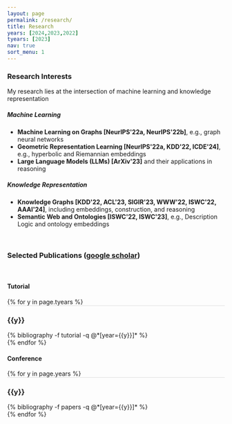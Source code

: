 ```yaml
---
layout: page
permalink: /research/
title: Research
years: [2024,2023,2022]
tyears: [2023]
nav: true
sort_menu: 1
---
```


### Research Interests

My research lies at the intersection of machine learning and knowledge representation

##### Machine Learning 

- **Machine Learning on Graphs [NeurIPS'22a, NeurIPS'22b]**, e.g., graph neural networks
- **Geometric Representation Learning [NeurIPS'22a, KDD'22, ICDE'24]**, e.g., hyperbolic and Riemannian embeddings 
- **Large Language Models (LLMs) [ArXiv'23]** and their applications in reasoning

##### Knowledge Representation

- **Knowledge Graphs [KDD'22, ACL'23, SIGIR'23, WWW'22, ISWC'22, AAAI'24]**, including embeddings, construction, and reasoning
- **Semantic Web and Ontologies [ISWC'22, ISWC'23]**, e.g., Description Logic and ontology embeddings

<br/>

### Selected Publications ([google scholar](https://scholar.google.com/citations?user=lmBXicIAAAAJ))

<br/>

#### Tutorial
<div class="publications">
<!-- <br/> -->
{% for y in page.tyears %}
  <div class="row m-0 p-0" style="border-top: 1px solid #ddd; flex-direction: row-reverse;">
    <div class="col-sm-1 mt-2 p-0 pr-1">
      <h3 class="bibliography-year">{{y}}</h3>
    </div>
    <div class="col-sm-11 p-0">
      {% bibliography -f tutorial -q @*[year={{y}}]* %}
    </div>
  </div>
{% endfor %}
</div>

#### Conference 

<div class="publications">
{% for y in page.years %}
  <div class="row m-0 p-0" style="border-top: 1px solid #ddd; flex-direction: row-reverse;">
    <div class="col-sm-1 mt-2 p-0 pr-1">
      <h3 class="bibliography-year">{{y}}</h3>
    </div>
    <div class="col-sm-11 p-0">
      {% bibliography -f papers -q @*[year={{y}}]* %}
    </div>
  </div>
{% endfor %}
</div>
